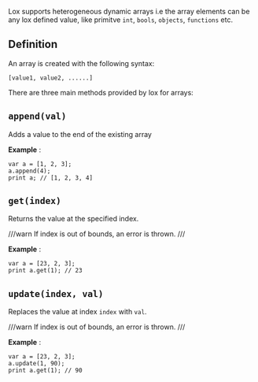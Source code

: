 Lox supports heterogeneous dynamic arrays i.e the array elements can be any lox defined value, like primitve `int`, `bools`, `objects`, `functions` etc.

## Definition 

An array is created with the following syntax:
```
[value1, value2, ......]
```

There are three main methods provided by lox for arrays:

## `append(val)`
Adds a value to the end of the existing array

**Example** :
```
var a = [1, 2, 3];
a.append(4);
print a; // [1, 2, 3, 4]
```

## `get(index)`
Returns the value at the specified index.

///warn
If index is out of bounds, an error is thrown.
///

**Example** :
```
var a = [23, 2, 3];
print a.get(1); // 23
```
    
## `update(index, val)`
Replaces the value at index `index` with `val`.

///warn
If index is out of bounds, an error is thrown.
///

**Example** :
```
var a = [23, 2, 3];
a.update(1, 90);
print a.get(1); // 90
```


